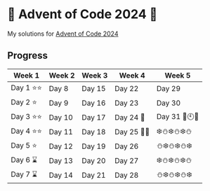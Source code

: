 # :christmas_tree: Advent of Code 2024 :gift:
My solutions for [Advent of Code 2024]([https://adventofcode.com/2023/about](https://adventofcode.com/2024/about))

## Progress

| Week 1             | Week 2              | Week 3              | Week 4              | Week 5              | 
| ------------------ | ------------------- | ------------------- | ------------------- | ------------------- |
| Day 1 :star::star: | Day 8               | Day 15              | Day 22              | Day 29              |
| Day 2 :star:       | Day 9               | Day 16              | Day 23              | Day 30              |
| Day 3 :star::star: | Day 10              | Day 17              | Day 24 :santa:      | Day 31 :beers::clock10::confetti_ball: |
| Day 4 :star::star: | Day 11              | Day 18              | Day 25 :christmas_tree::gift: | :snowflake::snowman::snowflake::snowman::snowflake::snowman: |
| Day 5 :star:       | Day 12              | Day 19              | Day 26              | :snowman::snowflake::snowman::snowflake::snowman::snowflake: |
| Day 6 :hourglass:  | Day 13              | Day 20              | Day 27              | :snowflake::snowman::snowflake::snowman::snowflake::snowman: |
| Day 7 :hourglass:  | Day 14              | Day 21              | Day 28              | :snowman::snowflake::snowman::snowflake::snowman::snowflake: | 


